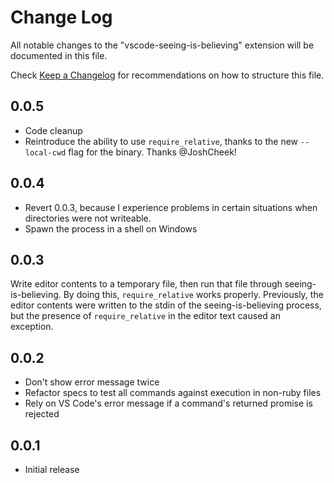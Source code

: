 # Change Log
All notable changes to the "vscode-seeing-is-believing" extension will be documented in this file.

Check [Keep a Changelog](http://keepachangelog.com/) for recommendations on how to structure this file.

## 0.0.5
- Code cleanup
- Reintroduce the ability to use `require_relative`, thanks to the new `--local-cwd` flag for the binary. Thanks @JoshCheek!

## 0.0.4
- Revert 0.0.3, because I experience problems in certain situations when directories were not writeable.
- Spawn the process in a shell on Windows

## 0.0.3
Write editor contents to a temporary file, then run that file through seeing-is-believing. By doing this, `require_relative` works properly. Previously, the editor contents were written to the stdin of the seeing-is-believing process, but the presence of `require_relative` in the editor text caused an exception.

## 0.0.2
- Don't show error message twice
- Refactor specs to test all commands against execution in non-ruby files
- Rely on VS Code's error message if a command's returned promise is rejected

## 0.0.1
- Initial release

